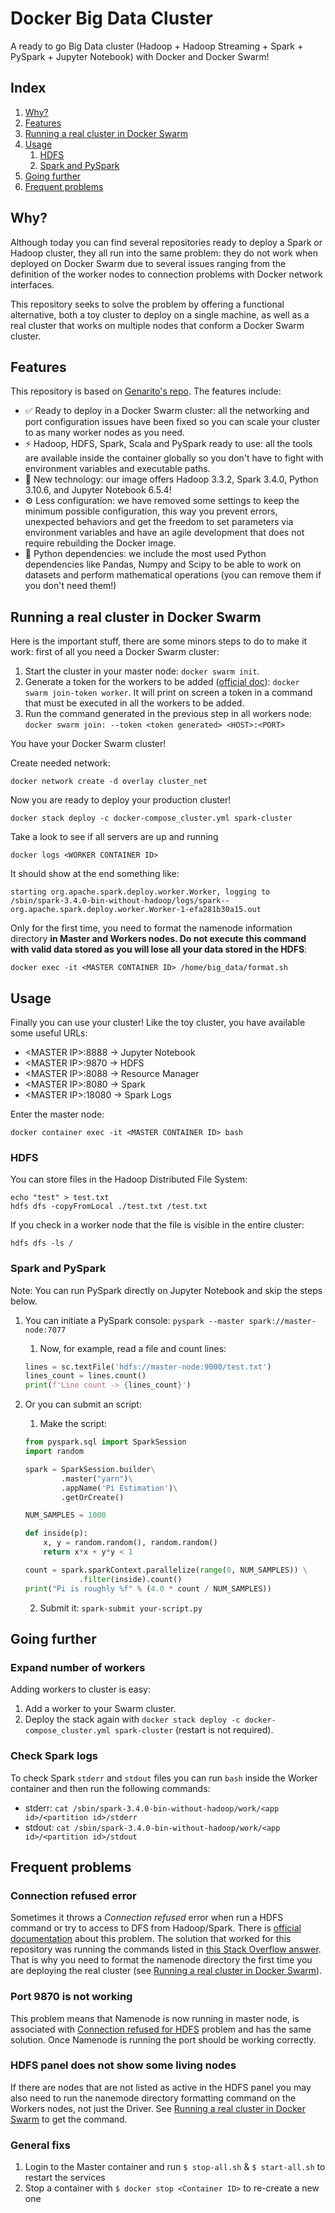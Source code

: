 
# Docker Big Data Cluster

A ready to go Big Data cluster (Hadoop + Hadoop Streaming + Spark + PySpark + Jupyter Notebook) with Docker and Docker Swarm!


## Index

1. [Why?](#why)
1. [Features](#features)
1. [Running a real cluster in Docker Swarm](#running-a-real-cluster-in-docker-swarm)
1. [Usage](#usage)
	1. [HDFS](#hdfs)
	1. [Spark and PySpark](#spark-and-pyspark)
1. [Going further](#going-further)
1. [Frequent problems](#frequent-problems)


## Why?

Although today you can find several repositories ready to deploy a Spark or Hadoop cluster, they all run into the same problem: they do not work when deployed on Docker Swarm due to several issues ranging from the definition of the worker nodes to connection problems with Docker network interfaces.

This repository seeks to solve the problem by offering a functional alternative, both a toy cluster to deploy on a single machine, as well as a real cluster that works on multiple nodes that conform a Docker Swarm cluster.


## Features

This repository is based on [Genarito's repo](https://github.com/jware-solutions/docker-big-data-cluster). The features include:

- ✅ Ready to deploy in a Docker Swarm cluster: all the networking and port configuration issues have been fixed so you can scale your cluster to as many worker nodes as you need.
- ⚡️ Hadoop, HDFS, Spark, Scala and PySpark ready to use: all the tools are available inside the container globally so you don't have to fight with environment variables and executable paths.
- 🌟 New technology: our image offers Hadoop 3.3.2, Spark 3.4.0, Python 3.10.6, and Jupyter Notebook 6.5.4!
- ⚙️ Less configuration: we have removed some settings to keep the minimum possible configuration, this way you prevent errors, unexpected behaviors and get the freedom to set parameters via environment variables and have an agile development that does not require rebuilding the Docker image. 
- 🐍 Python dependencies: we include the most used Python dependencies like Pandas, Numpy and Scipy to be able to work on datasets and perform mathematical operations (you can remove them if you don't need them!)


## Running a real cluster in Docker Swarm

Here is the important stuff, there are some minors steps to do to make it work: first of all you need a Docker Swarm cluster:

1. Start the cluster in your master node: `docker swarm init`.
1. Generate a token for the workers to be added ([official doc][swarm-docs]): `docker swarm join-token worker`. It will print on screen a token in a command that must be executed in all the workers to be added.
1. Run the command generated in the previous step in all workers node: `docker swarm join: --token <token generated> <HOST>:<PORT>`

You have your Docker Swarm cluster! 

Create needed network:

```
docker network create -d overlay cluster_net
```

Now you are ready to deploy your production cluster!

```
docker stack deploy -c docker-compose_cluster.yml spark-cluster
```

Take a look to see if all servers are up and running

```
docker logs <WORKER CONTAINER ID>
```

It should show at the end something like: 

`starting org.apache.spark.deploy.worker.Worker, logging to /sbin/spark-3.4.0-bin-without-hadoop/logs/spark--org.apache.spark.deploy.worker.Worker-1-efa281b30a15.out`

Only for the first time, you need to format the namenode information directory **in Master and Workers nodes. Do not execute this command with valid data stored as you will lose all your data stored in the HDFS**:

```
docker exec -it <MASTER CONTAINER ID> /home/big_data/format.sh
```


## Usage

Finally you can use your cluster! Like the toy cluster, you have available some useful URLs:

- \<MASTER IP>:8888 -> Jupyter Notebook
- \<MASTER IP>:9870 -> HDFS
- \<MASTER IP>:8088 -> Resource Manager
- \<MASTER IP>:8080 -> Spark
- \<MASTER IP>:18080 -> Spark Logs

 Enter the master node:

```
docker container exec -it <MASTER CONTAINER ID> bash
```


### HDFS

You can store files in the Hadoop Distributed File System:

```
echo "test" > test.txt
hdfs dfs -copyFromLocal ./test.txt /test.txt
```

If you check in a worker node that the file is visible in the entire cluster:

`hdfs dfs -ls /`

<!-- ### TODO: add Hadoop -->

### Spark and PySpark

Note: You can run PySpark directly on Jupyter Notebook and skip the steps below.

1. You can initiate a PySpark console: `pyspark --master spark://master-node:7077`
	1. Now, for example, read a file and count lines:

	```python
	lines = sc.textFile('hdfs://master-node:9000/test.txt')
	lines_count = lines.count()
	print(f'Line count -> {lines_count}')
	```
1. Or you can submit an script:
	1. Make the script:
	
	```python
	from pyspark.sql import SparkSession
 	import random

	spark = SparkSession.builder\
	        .master("yarn")\
	        .appName('Pi Estimation')\
	        .getOrCreate()

	NUM_SAMPLES = 1000

	def inside(p):
		x, y = random.random(), random.random()
		return x*x + y*y < 1

	count = spark.sparkContext.parallelize(range(0, NUM_SAMPLES)) \
				.filter(inside).count()
	print("Pi is roughly %f" % (4.0 * count / NUM_SAMPLES))
	```
	
	
	2. Submit it: `spark-submit your-script.py` 


## Going further


### Expand number of workers

Adding workers to cluster is easy:

1. Add a worker to your Swarm cluster.
1. Deploy the stack again with `docker stack deploy -c docker-compose_cluster.yml spark-cluster` (restart is not required).


### Check Spark logs

To check Spark `stderr` and `stdout` files you can run `bash` inside the Worker container and then run the following commands:

- stderr: `cat /sbin/spark-3.4.0-bin-without-hadoop/work/<app id>/<partition id>/stderr`
- stdout: `cat /sbin/spark-3.4.0-bin-without-hadoop/work/<app id>/<partition id>/stdout`


## Frequent problems


### Connection refused error

Sometimes it throws a *Connection refused* error when run a HDFS command or try to access to DFS from Hadoop/Spark. There is [official documentation][connection-refused-docs] about this problem. The solution that worked for this repository was running the commands listed in [this Stack Overflow answer][connection-refused-answer]. That is why you need to format the namenode directory the first time you are deploying the real cluster (see [Running a real cluster in Docker Swarm](##running-a-real-cluster-in-docker-swarm)).


### Port 9870 is not working

This problem means that Namenode is now running in master node, is associated with [Connection refused for HDFS](###connection-refused-for-hdfs) problem and has the same solution. Once Namenode is running the port should be working correctly.


### HDFS panel does not show some living nodes

If there are nodes that are not listed as active in the HDFS panel you may also need to run the nanemode directory formatting command on the Workers nodes, not just the Driver. See [Running a real cluster in Docker Swarm](##running-a-real-cluster-in-docker-swarm) to get the command.

### General fixs ###
1. Login to the Master container and run `$ stop-all.sh` & `$ start-all.sh` to restart the services
2. Stop a container with `$ docker stop <Container ID>` to re-create a new one

[swarm-docs]: https://docs.docker.com/engine/swarm/join-nodes/
[volumes-docs]: https://docs.docker.com/compose/compose-file/compose-file-v3/#volumes
[connection-refused-docs]: https://cwiki.apache.org/confluence/display/HADOOP2/ConnectionRefused
[connection-refused-answer]: https://stackoverflow.com/a/42281292/7058363
